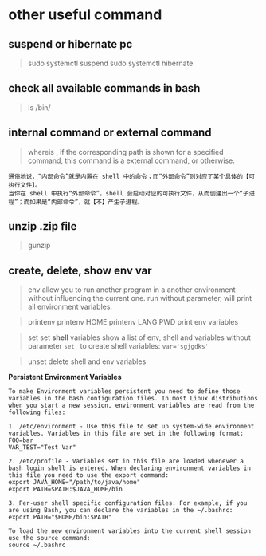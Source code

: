 other useful command
========================

suspend or hibernate pc
---
> sudo systemctl suspend
> sudo systemctl hibernate

check all available commands in bash
---
> ls /bin/

internal command or external command
---
> whereis <cmd> , if the corresponding path is shown for a specified command, this command is a external command, or otherwise.
```
通俗地说，“内部命令”就是内置在 shell 中的命令；而“外部命令”则对应了某个具体的【可执行文件】。
当你在 shell 中执行“外部命令”，shell 会启动对应的可执行文件，从而创建出一个“子进程”；而如果是“内部命令”，就【不】产生子进程。
```

unzip .zip file
---
> gunzip <filename>


create, delete, show env var
---
> env
allow you to run another program in a another environment without influencing the current one.
run without parameter, will print all environment variables.

> printenv
> printenv HOME
> printenv LANG PWD
print env variables

> set
set  **shell** variables
show a list of env, shell and variables without parameter `set `
to create shell variables: `var='sgjgdks'`

> unset
delete shell and env variables

__Persistent Environment Variables__
```
To make Environment variables persistent you need to define those variables in the bash configuration files. In most Linux distributions when you start a new session, environment variables are read from the following files:

1. /etc/environment - Use this file to set up system-wide environment variables. Variables in this file are set in the following format:
FOO=bar
VAR_TEST="Test Var"

2. /etc/profile - Variables set in this file are loaded whenever a bash login shell is entered. When declaring environment variables in this file you need to use the export command:
export JAVA_HOME="/path/to/java/home"
export PATH=$PATH:$JAVA_HOME/bin

3. Per-user shell specific configuration files. For example, if you are using Bash, you can declare the variables in the ~/.bashrc:
export PATH="$HOME/bin:$PATH"

To load the new environment variables into the current shell session use the source command:
source ~/.bashrc
```





